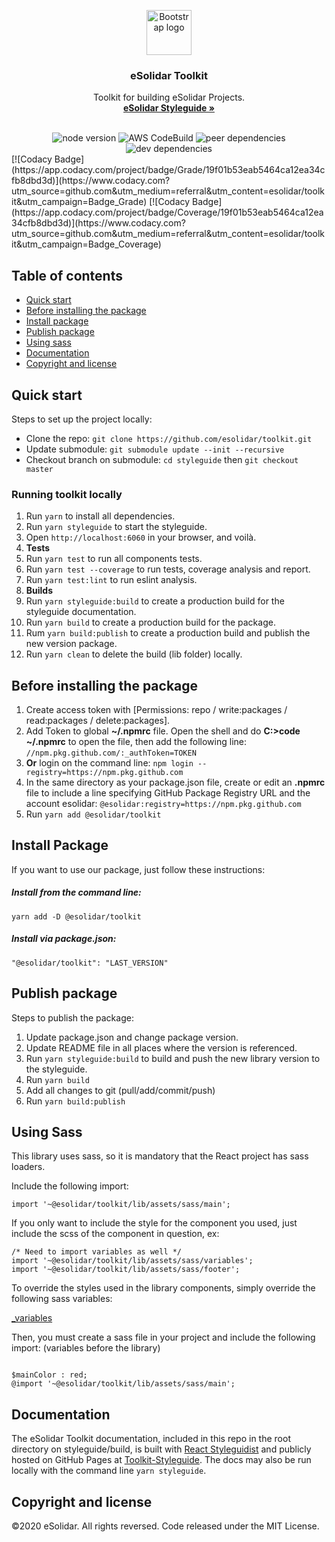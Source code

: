 <p  align="center">
<a  href="https://github.com/esolidar/toolkit/packages/83065">
<img  src="https://www.esolidar.com/images/login-logo-top.png"  alt="Bootstrap logo"  width="72"  height="72">
</a>
</p>

<h3  align="center">eSolidar Toolkit</h3>
<p  align="center">
Toolkit for building eSolidar Projects.
<br>
<a target="_blank" href="https://esolidar.github.io/toolkit-styleguide/"><strong>eSolidar Styleguide »</strong></a>
<br>
<br>
</p>
<div align="center">
    <img src="https://img.shields.io/badge/node-v12.13.1-blue" alt="node version">
    <img src="https://s3-eu-west-1.amazonaws.com/codefactory-eu-west-1-prod-default-build-badges/passing.svg" alt="AWS CodeBuild">
    <img src="https://img.shields.io/badge/peer%20dependencies-up%20to%20date-brightgreen" alt="peer dependencies">
    <img src="https://img.shields.io/badge/dev%20dependencies-up%20to%20date-brightgreen" alt="dev dependencies">
</div>
[![Codacy Badge](https://app.codacy.com/project/badge/Grade/19f01b53eab5464ca12ea34cfb8dbd3d)](https://www.codacy.com?utm_source=github.com&amp;utm_medium=referral&amp;utm_content=esolidar/toolkit&amp;utm_campaign=Badge_Grade)
[![Codacy Badge](https://app.codacy.com/project/badge/Coverage/19f01b53eab5464ca12ea34cfb8dbd3d)](https://www.codacy.com?utm_source=github.com&utm_medium=referral&utm_content=esolidar/toolkit&utm_campaign=Badge_Coverage)

## Table of contents

- [Quick start](#quick-start)
- [Before installing the package](#before-installing-the-package)
- [Install package](#install-package)
- [Publish package](#publish-package)
- [Using sass](#using-sass)
- [Documentation](#documentation)
- [Copyright and license](#copyright-and-license)

## Quick start

Steps to set up the project locally:

- Clone the repo: `git clone https://github.com/esolidar/toolkit.git`
- Update submodule: `git submodule update --init --recursive`
- Checkout branch on submodule: `cd styleguide` then `git checkout master`

### Running toolkit locally

1. Run `yarn` to install all dependencies.
2. Run `yarn styleguide` to start the styleguide.
3. Open `http://localhost:6060` in your browser, and voilà.
4. **Tests**
5. Run `yarn test` to run all components tests.
6. Run `yarn test --coverage` to run tests, coverage analysis and report.
7. Run `yarn test:lint` to run eslint analysis.
8. **Builds**
9. Run `yarn styleguide:build` to create a production build for the styleguide documentation.
10. Run `yarn build` to create a production build for the package.
11. Rum `yarn build:publish` to create a production build and publish the new version package.
12. Run `yarn clean` to delete the build (lib folder) locally.

## Before installing the package

1. Create access token with [Permissions: repo / write:packages / read:packages / delete:packages].
2. Add Token to global **~/.npmrc** file. Open the shell and do **C:>code ~/.npmrc** to open the file, then add the following line: `//npm.pkg.github.com/:_authToken=TOKEN`
3. **Or** login on the command line: `npm login --registry=https://npm.pkg.github.com`
4. In the same directory as your package.json file, create or edit an **.npmrc** file to include a line specifying GitHub Package Registry URL and the account esolidar: `@esolidar:registry=https://npm.pkg.github.com`
5. Run `yarn add @esolidar/toolkit`

## Install Package

If you want to use our package, just follow these instructions:

##### Install from the command line:

`yarn add -D @esolidar/toolkit`

##### Install via package.json:

`"@esolidar/toolkit": "LAST_VERSION"`

## Publish package

Steps to publish the package:

1. Update package.json and change package version.
2. Update README file in all places where the version is referenced.
3. Run `yarn styleguide:build` to build and push the new library version to the styleguide.
4. Run `yarn build`
5. Add all changes to git (pull/add/commit/push)
6. Run `yarn build:publish`

## Using Sass

This library uses sass, so it is mandatory that the React project has sass loaders.

Include the following import:

`import '~@esolidar/toolkit/lib/assets/sass/main';`

If you only want to include the style for the component you used, just include the scss of the component in question, ex:

```
/* Need to import variables as well */
import '~@esolidar/toolkit/lib/assets/sass/variables';
import '~@esolidar/toolkit/lib/assets/sass/footer';
```

To override the styles used in the library components, simply override the following sass variables:

[\_variables](https://github.com/esolidar/toolkit/blob/master/src/assets/sass/_variables.scss)

Then, you must create a sass file in your project and include the following import:
(variables before the library)

```

$mainColor : red;
@import '~@esolidar/toolkit/lib/assets/sass/main';

```

## Documentation

The eSolidar Toolkit documentation, included in this repo in the root directory on styleguide/build, is built with [React Styleguidist](https://react-styleguidist.js.org/) and publicly hosted on GitHub Pages at [Toolkit-Styleguide](https://esolidar.github.io/toolkit-styleguide/). The docs may also be run locally with the command line `yarn styleguide`.

## Copyright and license

©2020 eSolidar. All rights reversed.
Code released under the MIT License.
